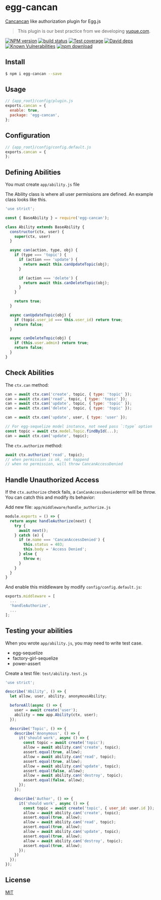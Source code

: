 # egg-cancan

[Cancancan](https://github.com/CanCanCommunity/cancancan) like authorization plugin for Egg.js

> This plugin is our best practice from we developing [yuque.com](https://yuque.com).

[![NPM version][npm-image]][npm-url]
[![build status][travis-image]][travis-url]
[![Test coverage][codecov-image]][codecov-url]
[![David deps][david-image]][david-url]
[![Known Vulnerabilities][snyk-image]][snyk-url]
[![npm download][download-image]][download-url]

[npm-image]: https://img.shields.io/npm/v/egg-cancan.svg
[npm-url]: https://npmjs.org/package/egg-cancan
[travis-image]: https://img.shields.io/travis/eggjs/egg-cancan.svg
[travis-url]: https://travis-ci.org/eggjs/egg-cancan
[codecov-image]: https://img.shields.io/codecov/c/github/eggjs/egg-cancan.svg
[codecov-url]: https://codecov.io/github/eggjs/egg-cancan?branch=master
[david-image]: https://img.shields.io/david/eggjs/egg-cancan.svg
[david-url]: https://david-dm.org/eggjs/egg-cancan
[snyk-image]: https://snyk.io/test/npm/egg-cancan/badge.svg
[snyk-url]: https://snyk.io/test/npm/egg-cancan
[download-image]: https://img.shields.io/npm/dm/egg-cancan.svg
[download-url]: https://npmjs.org/package/egg-cancan

<!--
Description here.
-->

## Install

```bash
$ npm i egg-cancan --save
```

## Usage

```js
// {app_root}/config/plugin.js
exports.cancan = {
  enable: true,
  package: 'egg-cancan',
};
```

## Configuration

```js
// {app_root}/config/config.default.js
exports.cancan = {
};
```

## Defining Abilities

You must create `app/ability.js` file

The Ability class is where all user permissions are defined. An example class looks like this.

```js
'use strict';

const { BaseAbility } = require('egg-cancan');

class Ability extends BaseAbility {
  constructor(ctx, user) {
    super(ctx, user)
  }

  async can(action, type, obj) {
    if (type === 'topic') {
      if (action === 'update') {
        return await this.canUpdateTopic(obj);
      }

      if (action === 'delete') {
        return await this.canDeleteTopic(obj);
      }
    }

    return true;
  }

  async canUpdateTopic(obj) {
    if (topic.user_id === this.user_id) return true;
    return false;
  }

  async canDeleteTopic(obj) {
    if (this.user.admin) return true;
    return false;
  }
}
```

## Check Abilities

The `ctx.can` method:

```js
can = await ctx.can('create', topic, { type: 'topic' });
can = await ctx.can('read', topic, { type: 'topic' });
can = await ctx.can('update', topic, { type: 'topic' });
can = await ctx.can('delete', topic, { type: 'topic' });

can = await ctx.can('update', user, { type: 'user' });

// For egg-sequelize model instance, not need pass `:type` option
const topic = await ctx.model.Topic.findById(...);
can = await ctx.can('update', topic);
```

The `ctx.authorize` method:

```js
await ctx.authorize('read', topic);
// when permission is ok, not happend
// when no permission, will throw CancanAccessDenied
```

## Handle Unauthorized Access

If the `ctx.authorize` check fails, a `CanCanAccessDenied`error will be throw. You can catch this and modify its behavior:

Add new file: `app/middleware/handle_authorize.js`

```js
module.exports = () => {
  return async handleAuthorize(next) {
    try {
      await next();
    } catch (e) {
      if (e.name === 'CancanAccessDenied') {
        this.status = 403;
        this.body = 'Access Denied';
      } else {
        throw e;
      }
    }
  }
}
```

And enable this middleware by modify `config/config.default.js`:

```js
exports.middleware = [
  ...
  'handleAuthorize',
  ...
];
```

## Testing your abilities

When you wrote `app/ability.js`, you may need to write test case.

- egg-sequelize
- factory-girl-sequelize
- power-assert

Create a test file: `test/ability.test.js`

```js
'use strict';

describe('Ability', () => {
  let allow, user, ability, anonymousAbility;

  beforeAll(async () => {
    user = await create('user');
    ability = new app.Ability(ctx, user);
  });

  describe('Topic', () => {
    describe('Anonymous', () => {
      it('should work', async () => {
        const topic = await create('topic');
        allow = await ability.can('create', topic);
        assert.equal(true, allow);
        allow = await ability.can('read', topic);
        assert.equal(true, allow);
        allow = await ability.can('update', topic);
        assert.equal(false, allow);
        allow = await ability.can('destroy', topic);
        assert.equal(false, allow);
      });
    });

    describe('Author', () => {
      it('should work', async () => {
        const topic = await create('topic', { user_id: user.id });
        allow = await ability.can('create', topic);
        assert.equal(true, allow);
        allow = await ability.can('read', topic);
        assert.equal(true, allow);
        allow = await ability.can('update', topic);
        assert.equal(true, allow);
        allow = await ability.can('destroy', topic);
        assert.equal(true, allow);
      });
    })
  });
});
```

## License

[MIT](LICENSE)
